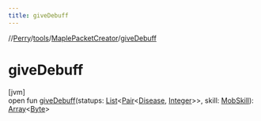 ```yaml
---
title: giveDebuff
---
```

//[Perry](../../../index.html)/[tools](../index.html)/[MaplePacketCreator](index.html)/[giveDebuff](give-debuff.html)



# giveDebuff



[jvm]\
open fun [giveDebuff](give-debuff.html)(statups: [List](https://docs.oracle.com/javase/8/docs/api/java/util/List.html)<[Pair](https://kotlinlang.org/api/latest/jvm/stdlib/kotlin/-pair/index.html)<[Disease](../../client/-disease/index.html), [Integer](https://docs.oracle.com/javase/8/docs/api/java/lang/Integer.html)>>, skill: [MobSkill](../../server.life/-mob-skill/index.html)): [Array](https://kotlinlang.org/api/latest/jvm/stdlib/kotlin/-array/index.html)<[Byte](https://kotlinlang.org/api/latest/jvm/stdlib/kotlin/-byte/index.html)>




